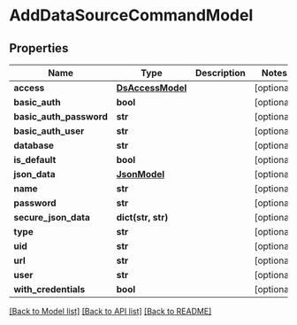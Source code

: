 # AddDataSourceCommandModel

## Properties
Name | Type | Description | Notes
------------ | ------------- | ------------- | -------------
**access** | [**DsAccessModel**](DsAccessModel.md) |  | [optional] 
**basic_auth** | **bool** |  | [optional] 
**basic_auth_password** | **str** |  | [optional] 
**basic_auth_user** | **str** |  | [optional] 
**database** | **str** |  | [optional] 
**is_default** | **bool** |  | [optional] 
**json_data** | [**JsonModel**](JsonModel.md) |  | [optional] 
**name** | **str** |  | [optional] 
**password** | **str** |  | [optional] 
**secure_json_data** | **dict(str, str)** |  | [optional] 
**type** | **str** |  | [optional] 
**uid** | **str** |  | [optional] 
**url** | **str** |  | [optional] 
**user** | **str** |  | [optional] 
**with_credentials** | **bool** |  | [optional] 

[[Back to Model list]](../README.md#documentation-for-models) [[Back to API list]](../README.md#documentation-for-api-endpoints) [[Back to README]](../README.md)


